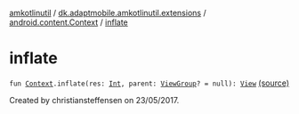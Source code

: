 [amkotlinutil](../../index.md) / [dk.adaptmobile.amkotlinutil.extensions](../index.md) / [android.content.Context](index.md) / [inflate](./inflate.md)

# inflate

`fun `[`Context`](https://developer.android.com/reference/android/content/Context.html)`.inflate(res: `[`Int`](https://kotlinlang.org/api/latest/jvm/stdlib/kotlin/-int/index.html)`, parent: `[`ViewGroup`](https://developer.android.com/reference/android/view/ViewGroup.html)`? = null): `[`View`](https://developer.android.com/reference/android/view/View.html) [(source)](https://github.com/adaptmobile-organization/amkotlinutil/tree/master/amkotlinutil/amkotlinutil/src/main/java/dk/adaptmobile/amkotlinutil/extensions/Extensions.kt#L13)

Created by christiansteffensen on 23/05/2017.

